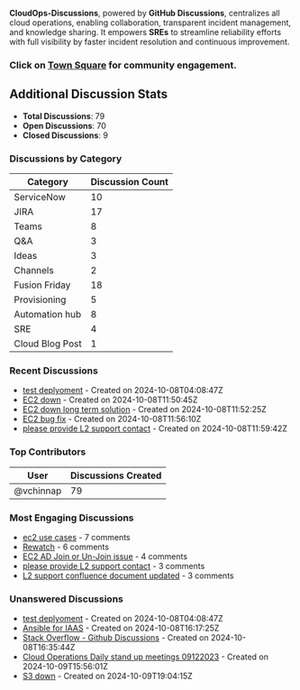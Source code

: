 <link rel="stylesheet" href="{{ site.baseurl }}/assets/css/style.css">

**CloudOps-Discussions**, powered by **GitHub Discussions**, centralizes all cloud operations, enabling collaboration, transparent incident management, and knowledge sharing. It empowers **SREs** to streamline reliability efforts with full visibility by faster incident resolution and continuous improvement.

### Click on [Town Square](https://github.com/orgs/BMO-PlatformTest/discussions) for community engagement.













































































































































































































































































































































































































































































































































































































































































































































































































































































































































































































































































































































































































































































































































































































































































































































































































































































































































































































































































































































































































































































































































































































































































































































































































































































































































































































































































































































































































































































































































































































































































































































































































































































































































































































































































































## Additional Discussion Stats

- **Total Discussions**: 79
- **Open Discussions**: 70
- **Closed Discussions**: 9

### Discussions by Category

| Category       | Discussion Count |
|----------------|------------------|
| ServiceNow | 10 |
| JIRA | 17 |
| Teams | 8 |
| Q&A | 3 |
| Ideas | 3 |
| Channels | 2 |
| Fusion Friday | 18 |
| Provisioning | 5 |
| Automation hub | 8 |
| SRE | 4 |
| Cloud Blog Post | 1 |

### Recent Discussions

- [test deplyoment](https://github.com/vchinnap/CloudOps-Discussions/discussions/2) - Created on 2024-10-08T04:08:47Z
- [EC2 down](https://github.com/vchinnap/CloudOps-Discussions/discussions/3) - Created on 2024-10-08T11:50:45Z
- [EC2 down long term solution](https://github.com/vchinnap/CloudOps-Discussions/discussions/4) - Created on 2024-10-08T11:52:25Z
- [EC2 bug fix](https://github.com/vchinnap/CloudOps-Discussions/discussions/5) - Created on 2024-10-08T11:56:10Z
- [please provide L2 support contact](https://github.com/vchinnap/CloudOps-Discussions/discussions/6) - Created on 2024-10-08T11:59:42Z

### Top Contributors

| User         | Discussions Created |
|--------------|---------------------|
| @vchinnap | 79 |

### Most Engaging Discussions

- [ec2 use cases](https://github.com/vchinnap/CloudOps-Discussions/discussions/125) - 7 comments
- [Rewatch](https://github.com/vchinnap/CloudOps-Discussions/discussions/19) - 6 comments
- [EC2 AD Join or Un-Join issue](https://github.com/vchinnap/CloudOps-Discussions/discussions/104) - 4 comments
- [please provide L2 support contact](https://github.com/vchinnap/CloudOps-Discussions/discussions/6) - 3 comments
- [L2 support confluence document updated](https://github.com/vchinnap/CloudOps-Discussions/discussions/7) - 3 comments

### Unanswered Discussions

- [test deplyoment](https://github.com/vchinnap/CloudOps-Discussions/discussions/2) - Created on 2024-10-08T04:08:47Z
- [Ansible for IAAS](https://github.com/vchinnap/CloudOps-Discussions/discussions/9) - Created on 2024-10-08T16:17:25Z
- [Stack Overflow - Github Discussions](https://github.com/vchinnap/CloudOps-Discussions/discussions/15) - Created on 2024-10-08T16:35:44Z
- [Cloud Operations Daily stand up meetings 09122023](https://github.com/vchinnap/CloudOps-Discussions/discussions/18) - Created on 2024-10-09T15:56:01Z
- [S3 down](https://github.com/vchinnap/CloudOps-Discussions/discussions/23) - Created on 2024-10-09T19:04:15Z
